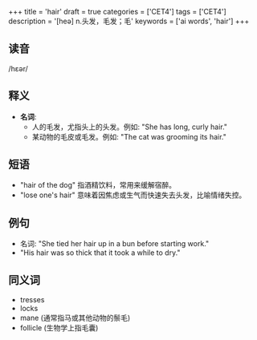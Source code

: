 +++
title = 'hair'
draft = true
categories = ['CET4']
tags = ['CET4']
description = '[heə] n.头发，毛发；毛'
keywords = ['ai words', 'hair']
+++

## 读音
/hɛər/

## 释义
- **名词**:
  - 人的毛发，尤指头上的头发。例如: "She has long, curly hair."
  - 某动物的毛皮或毛发。例如: "The cat was grooming its hair."

## 短语
- "hair of the dog" 指酒精饮料，常用来缓解宿醉。
- "lose one's hair" 意味着因焦虑或生气而快速失去头发，比喻情绪失控。

## 例句
- 名词: "She tied her hair up in a bun before starting work."
- "His hair was so thick that it took a while to dry."

## 同义词
- tresses
- locks
- mane (通常指马或其他动物的鬃毛)
- follicle (生物学上指毛囊)
